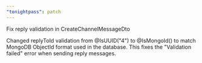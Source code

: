 ```yaml
---
"tonightpass": patch
---
```


Fix reply validation in CreateChannelMessageDto

Changed replyToId validation from @IsUUID("4") to @IsMongoId() to match MongoDB ObjectId format used in the database. This fixes the "Validation failed" error when sending reply messages.